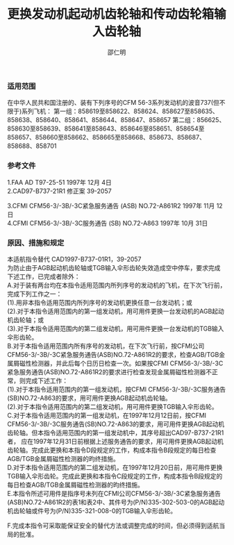 ﻿---
amendno: 39-2087  
cadno: CAD1997-B737-21R2  
title: 更换发动机起动机齿轮轴和传动齿轮箱输入齿轮轴  
publishdate: 1997-12-24  
effdate: 1997-11-05  
acmodels: ["B737"]  
tags: []  
engs: ["CFM 56-3"]  
pns: ["335-302-503-0","335-321-008-0"]  
mfrs: ["CFMI","波音"]  
admins: 华北管理局  
author: 邵仁明  
---
  
### 适用范围  
在中华人民共和国注册的、装有下列序号的CFM 56-3系列发动机的波音737(但不限于)系列飞机：
第一组：858619至858622、858624、858627至858635、858638、858640、858641、858644、858647、858657
第二组：856625、858630至858639、858641至858643、858646至858651、858654至858657、858660至858662、858665至858668、858673、858687、858688、858701  
  
<!--more-->  
### 参考文件  
  1.FAA AD T97-25-51  1997年 12月 4日  
  2.CAD97-B737-21R1 修正案 39-2057  
  
  3.CFMI CFM56-3/-3B/-3C紧急服务通告 (ASB) NO.72-A861R2 1997年 11月 12日  
  4.CFMI CFM56-3/-3B/-3C服务通告 (SB) NO.72-A863 1997年 10月 31日  
  
### 原因、措施和规定  

  本适航指令替代 CAD1997-B737-01R1，39-2057  
  为防止由于AGB起动机齿轮轴或TGB输入伞形齿轮失效造成空中停车，要求完成下述工作，已完成者除外：  
  A.对于装有两台均在本指令适用范围内所列序号的发动机的飞机，在下次飞行前，完成下列工作之一：  
  (1).用非本指令适用范围内所列序号的发动机更换任意一台发动机；或  
  (2).对于本指令适用范围内的第一组发动机，用可用件更换一台发动机的AGB起动机齿轮轴；或  
  (3).对于本指令适用范围内的第二组发动机，用可用件更换一台发动机的TGB输入伞形齿轮。  
  B.对于本指令适用范围内所有序号的发动机，在下次飞行前，按CFMI公司CFM56-3/-3B/-3C紧急服务通告(ASB)NO.72-A861R2的要求，检查AGB/TGB金属屑磁性检测器，并此后每个日历日检查一次。如果按CFMI CFM56-3/-3B/-3C紧急服务通告(ASB)NO.72-A861R2的要求进行检查发现金属屑磁性检测器不正常，则完成下述工作：  
  (1).对于本指令适用范围内的第一组发动机，按CFMI CFM56-3/-3B/-3C服务通告(SB)NO.72-A863的要求，用可用件更换AGB起动机齿轮轴。  
  (2).对于本指令适用范围内的第二组发动机，用可用件更换TGB输入伞形齿轮。  
C.对于本指令适用范围内的第一组发动机，在1997年12月12日前，按CFMI CFM56-3/-3B/-3C服务通告(SB)NO.72-A863的要求，用可用件更换AGB起动机齿轮轴。但本指令适用范围内的第一组发动机中，其序号超出CAD97-B737-21R1者， 应在1997年12月31日前根据上述服务通告的要求，用可用件更换AGB起动机齿轮轴。完成此更换和本指令D段规定的工作，构成本指令B段规定的每日检查AGB/TGB金属屑磁性检测器的昀终措施。  
D.对于本指令适用范围内的第二组发动机，在1997年12月20日前，用可用件更换TGB输入伞形齿轮。完成此更换和本指令C段规定的工作，构成本指令B段规定的每日检查AGB/TGB金属屑磁性检测器的昀终措施。  
  E.本指令所述可用件是指序号未列在CFMI公司CFM56-3/-3B/-3C紧急服务通告(ASB)NO.72-A861R2的表1和表2中、其件号为(P/N)335-302-503-0的AGB起动机齿轮轴或件号为(P/N)335-321-008-0的TGB输入伞形齿轮。  
  
  F.完成本指令可采取能保证安全的替代方法或调整完成的时间，但必须得到适航当局的批准。  
